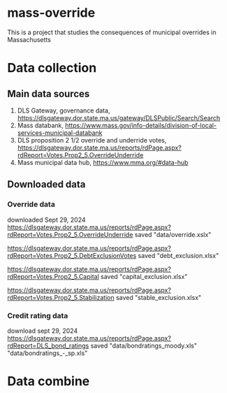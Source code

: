 # mass-override
This is a project that studies the consequences of municipal overrides in Massachusetts

# Data collection

## Main data sources
1. DLS Gateway, governance data, https://dlsgateway.dor.state.ma.us/gateway/DLSPublic/Search/Search
2. Mass databank, https://www.mass.gov/info-details/division-of-local-services-municipal-databank
3. DLS proposition 2 1/2 override and underride votes, https://dlsgateway.dor.state.ma.us/reports/rdPage.aspx?rdReport=Votes.Prop2_5.OverrideUnderride
4. Mass municipal data hub, https://www.mma.org/#data-hub



## Downloaded data
### Override data 
downloaded Sept 29, 2024
https://dlsgateway.dor.state.ma.us/reports/rdPage.aspx?rdReport=Votes.Prop2_5.OverrideUnderride
saved "data/override.xslx"

https://dlsgateway.dor.state.ma.us/reports/rdPage.aspx?rdReport=Votes.Prop2_5.DebtExclusionVotes
saved "debt_exclusion.xlsx"

https://dlsgateway.dor.state.ma.us/reports/rdPage.aspx?rdReport=Votes.Prop2_5.Capital
saved "capital_exclusion.xlsx"

https://dlsgateway.dor.state.ma.us/reports/rdPage.aspx?rdReport=Votes.Prop2_5.Stabilization
saved "stable_exclusion.xlsx"

### Credit rating data
download sept 29, 2024
https://dlsgateway.dor.state.ma.us/reports/rdPage.aspx?rdReport=DLS_bond_ratings
saved "data/bondratings_moody.xls" "data/bondratings_-_sp.xls"

# Data combine
